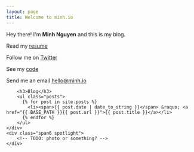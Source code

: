 ```yaml
---
layout: page
title: Welcome to minh.io
---
```


  <div class="row-fluid">
    <div class="span6">
            <p>Hey there! I'm <b>Minh Nguyen</b> and this is my blog.</p>
            <p>Read my <a href="https://www.linkedin.com/in/minhnguyen9" target="_blank">resume</a></p>
            <p>Follow me on <a href="https://twitter.com/MinhOnGrails" target="_blank">Twitter</a></p>
            <p>See my <a href="https://github.com/minhongrails" target="_blank">code</a></p>
            <p>Send me an email <a href="mailto:hello@minh.io" target="_blank">hello@minh.io</a></p>


        <h3>Blog</h3>
        <ul class="posts">
          {% for post in site.posts %}
            <li><span>{{ post.date | date_to_string }}</span> &raquo; <a href="{{ BASE_PATH }}{{ post.url }}">{{ post.title }}</a></li>
          {% endfor %}
        </ul>    
    </div>
    <div class="span6 spotlight">
        <!-- TODO: photo or something? -->
    </div>
  </div>





